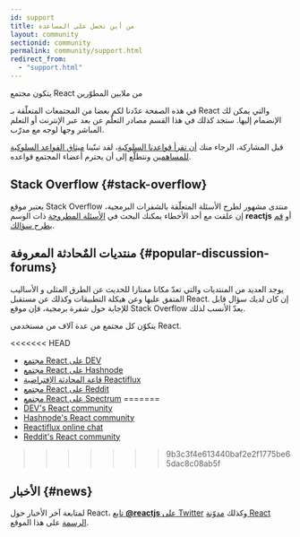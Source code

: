 ```yaml
---
id: support
title: من أين تحصل على المساعدة
layout: community
sectionid: community
permalink: community/support.html
redirect_from:
  - "support.html"
---
```


يتكون  مجتمع React من ملايين المطوّرين

في هذه الصفحة عدّدنا لكم بعضا من المجتمعات المتعلّقة بـ React والتي يمكن لك الإنضمام إليها.
ستجد كذلك في هذا القسم مصادر التعلّم عن بعد عبر الإنترنت أو التعلم المباشر وجها لوجه مع مدرّب. 

قبل المشاركة، الرجاء منك [أن تقرأ قواعدنا السلوكية](https://github.com/facebook/react/blob/master/CODE_OF_CONDUCT.md)، لقد تبنّينا [ميثاق القواعد السلوكية للمساهمين](https://www.contributor-covenant.org/ar/version/1/4/code-of-conduct) ونتطلّع إلى أن يحترم أعضاء المجتمع قواعده.

## Stack Overflow {#stack-overflow}

يعتبر موقع Stack Overflow منتدى مشهور لطرح الأسئلة المتعلّقة بالشفرات البرمجية، إن علقت مع أحد الأخطاء يمكنك البحث في [الأسئلة المطروحة](https://stackoverflow.com/questions/tagged/reactjs) ذات الوسم **reactjs** أو [قم بطرح سؤالك](https://stackoverflow.com/questions/ask?tags=reactjs).

## منتديات المٌحادثة المعروفة {#popular-discussion-forums}

يوجد العديد من المنتديات والتي تعدّ مكانا ممتازا للحديث عن الطرق المثلى و الأساليب المتفق عليها وعن هيكلة التطبيقات وكذلك عن مستقبل React. إن كان لديك سؤال قابل للإجابة حول شفرة برمجية، فإن موقع Stack Overflow يعدّ الأنسب لذلك.

يتكوّن كل مجتمع من عدة آلاف من مستخدمي React.

<<<<<<< HEAD
* [مجتمع React على DEV](https://dev.to/t/react)
* [مجتمع React على Hashnode](https://hashnode.com/n/reactjs)
* [قاعة المحادثة الإفتراضية Reactiflux](https://discord.gg/reactiflux)
* [مجتمع React على Reddit](https://www.reddit.com/r/reactjs/)
* [مجتمع React على Spectrum](https://spectrum.chat/react)
=======
* [DEV's React community](https://dev.to/t/react)
* [Hashnode's React community](https://hashnode.com/n/reactjs)
* [Reactiflux online chat](https://discord.gg/reactiflux)
* [Reddit's React community](https://www.reddit.com/r/reactjs/)
>>>>>>> 9b3c3f4e613440baf2e2f1775be65dac8c08ab5f

## الأخبار {#news}

لمتابعة آخر الأخبار حول React، [تابع **@reactjs** على Twitter](https://twitter.com/reactjs) وكذلك [مدوّنة React الرسمة](/blog/) على هذا الموقع.
